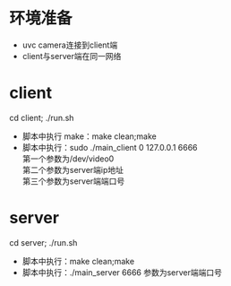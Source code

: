 <!--
 * @Author: Clark
 * @Email: haixuanwoTxh@gmail.com
 * @Date: 2024-04-09 15:08:26
 * @LastEditors: Clark
 * @LastEditTime: 2024-04-13 14:23:17
 * @Description: file content
-->

# 环境准备
- uvc camera连接到client端
- client与server端在同一网络

# client
cd client; ./run.sh

- 脚本中执行 make：make clean;make
- 脚本中执行：sudo ./main_client 0 127.0.0.1 6666
<br /> 第一个参数为/dev/video0
<br /> 第二个参数为server端ip地址
<br /> 第三个参数为server端端口号

# server
cd server; ./run.sh

- 脚本中执行：make clean;make
- 脚本中执行：./main_server 6666
参数为server端端口号
